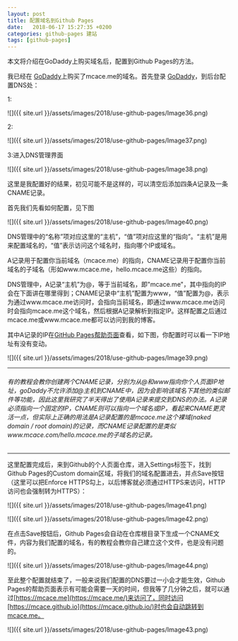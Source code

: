 ```yaml
---
layout: post
title: 配置域名到Github Pages
date:   2018-06-17 15:27:35 +0200
categories: github-pages 建站
tags: [github-pages]
---
```


本文将介绍在GoDaddy上购买域名后，配置到Github Pages的方法。  

我已经在 [GoDaddy](https://sg.godaddy.com/zh)上购买了mcace.me的域名。首先登录 [GoDaddy](https://sg.godaddy.com/zh)，到后台配置DNS处：  

1:

![]({{ site.url }}/assets/images/2018/use-github-pages/Image36.png)  

2:

![]({{ site.url }}/assets/images/2018/use-github-pages/Image37.png)  

3:进入DNS管理界面

![]({{ site.url }}/assets/images/2018/use-github-pages/Image38.png) 

这里是我配置好的结果，初见可能不是这样的，可以清空后添加四条A记录及一条CNAME记录。

首先我们先看如何配置，见下图

![]({{ site.url }}/assets/images/2018/use-github-pages/Image40.png) 

DNS管理中的“名称”项对应这里的“主机”，“值”项对应这里的“指向”。“主机”是用来配置域名的，“值”表示访问这个域名时，指向哪个IP或域名。

A记录用于配置你当前域名（mcace.me）的指向，CNAME记录用于配置你当前域名的子域名（形如www.mcace.me，hello.mcace.me这些）的指向。

DNS管理中，A记录“主机”为@，等于当前域名，即"mcace.me"，其中指向的IP会在下面讲在哪里得到；CNAME记录中“主机”配置为www，“值”配置为@，表示为通过www.mcace.me访问时，会指向当前域名，即通过www.mcace.me访问时会指向mcace.me这个域名，然后根据A记录解析到指定IP。这样配置之后通过mcace.me或www.mcace.me都可以访问到我的博客。

其中A记录的IP在[GitHub Pages帮助页面](https://help.github.com/articles/setting-up-an-apex-domain/)查看，如下图，你配置时可以看一下IP地址有没有变动。

![]({{ site.url }}/assets/images/2018/use-github-pages/Image39.png)

---

###### 有的教程会教你创建两个CNAME记录，分别为从@和www指向你个人页面IP地址，goDaddy不允许添加@主机到CNAME中，因为会影响该域名下其他的类似邮件等功能，因此这里我研究了半天得出了使用A记录来提交到DNS的办法。A记录必须指向一个固定的IP，CNAME则可以指向一个域名或IP，看起来CNAME更灵活一点，但实际上正确的用法是A记录配置的是mcace.me这个裸域(naked domain / root domain)的记录，而CNAME记录配置的是类似www.mcace.com/hello.mcace.me的子域名的记录。

---

这里配置完成后，来到Github的个人页面仓库，进入Settings标签下，找到Github Pages的Custom domain区域，将我们的域名配置进去，并点Save按钮（这里可以把Enforce HTTPS勾上，以后博客就必须通过HTTPS来访问，HTTP访问也会强制转为HTTPS）：  

![]({{ site.url }}/assets/images/2018/use-github-pages/Image41.png)

![]({{ site.url }}/assets/images/2018/use-github-pages/Image42.png)

在点击Save按钮后，Github Pages会自动在仓库根目录下生成一个CNAME文件，内容为我们配置的域名，有的教程会教你自己建立这个文件，也是没有问题的。

![]({{ site.url }}/assets/images/2018/use-github-pages/Image44.png)

至此整个配置就结束了，一般来说我们配置的DNS要过一小会才能生效，Github Pages的帮助页面表示有可能会需要一天的时间，但我等了几分钟之后，就可以通过[https://mcace.me](https://mcace.me/)来访问了，同时访问[https://mcace.github.io](https://mcace.github.io/)时也会自动跳转到mcace.me。

![]({{ site.url }}/assets/images/2018/use-github-pages/Image43.png)  